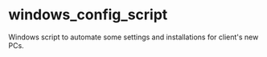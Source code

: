 # windows_config_script

Windows script to automate some settings and installations for client's new PCs. 
